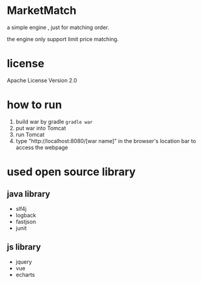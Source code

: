 # MarketMatch

a simple engine , just for matching order.

the engine only support limit price matching.

# license

Apache License Version 2.0

# how to run

1. build war by gradle
    `gradle war`
2. put war into Tomcat
3. run Tomcat
4. type "http://localhost:8080/[war name]" in the browser's location bar to access the webpage

# used open source library

## java library

- slf4j
- logback
- fastjson
- junit

## js library

- jquery
- vue
- echarts
